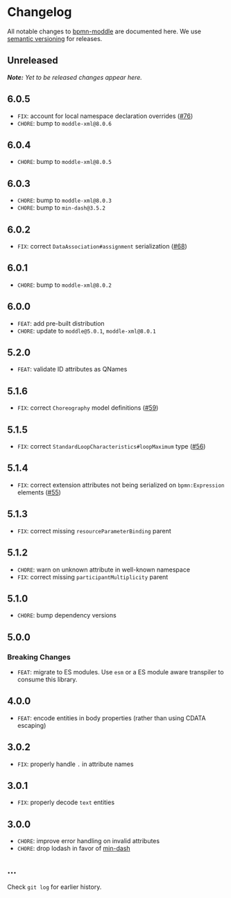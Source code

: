 # Changelog

All notable changes to [bpmn-moddle](https://github.com/bpmn-io/bpmn-moddle) are documented here. We use [semantic versioning](http://semver.org/) for releases.

## Unreleased

___Note:__ Yet to be released changes appear here._

## 6.0.5

* `FIX`: account for local namespace declaration overrides ([#76](https://github.com/bpmn-io/bpmn-moddle/pull/76))
* `CHORE`: bump to `moddle-xml@8.0.6`

## 6.0.4

* `CHORE`: bump to `moddle-xml@8.0.5`

## 6.0.3

* `CHORE`: bump to `moddle-xml@8.0.3`
* `CHORE`: bump to `min-dash@3.5.2`

## 6.0.2

* `FIX`: correct `DataAssociation#assignment` serialization ([#68](https://github.com/bpmn-io/bpmn-moddle/pull/68))

## 6.0.1

* `CHORE`: bump to `moddle-xml@8.0.2`

## 6.0.0

* `FEAT`: add pre-built distribution
* `CHORE`: update to `moddle@5.0.1`, `moddle-xml@8.0.1`

## 5.2.0

* `FEAT`: validate ID attributes as QNames

## 5.1.6

* `FIX`: correct `Choreography` model definitions ([#59](https://github.com/bpmn-io/bpmn-moddle/issues/59))

## 5.1.5

* `FIX`: correct `StandardLoopCharacteristics#loopMaximum` type ([#56](https://github.com/bpmn-io/bpmn-moddle/issues/56))

## 5.1.4

* `FIX`: correct extension attributes not being serialized on `bpmn:Expression` elements ([#55](https://github.com/bpmn-io/bpmn-moddle/issues/55))

## 5.1.3

* `FIX`: correct missing `resourceParameterBinding` parent

## 5.1.2

* `CHORE`: warn on unknown attribute in well-known namespace
* `FIX`: correct missing `participantMultiplicity` parent

## 5.1.0

* `CHORE`: bump dependency versions

## 5.0.0

### Breaking Changes

* `FEAT`: migrate to ES modules. Use `esm` or a ES module aware transpiler to consume this library.

## 4.0.0

* `FEAT`: encode entities in body properties (rather than using CDATA escaping)

## 3.0.2

* `FIX`: properly handle `.` in attribute names

## 3.0.1

* `FIX`: properly decode `text` entities

## 3.0.0

* `CHORE`: improve error handling on invalid attributes
* `CHORE`: drop lodash in favor of [min-dash](https://github.com/bpmn-io/min-dash)

## ...

Check `git log` for earlier history.